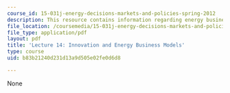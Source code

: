 ```yaml
---
course_id: 15-031j-energy-decisions-markets-and-policies-spring-2012
description: This resource contains information regarding energy business models.
file_location: /coursemedia/15-031j-energy-decisions-markets-and-policies-spring-2012/b83b21240d231d13a9d505e02fe0d6d8_MIT15_031JS12_lec14.pdf
file_type: application/pdf
layout: pdf
title: 'Lecture 14: Innovation and Energy Business Models'
type: course
uid: b83b21240d231d13a9d505e02fe0d6d8

---
```

None